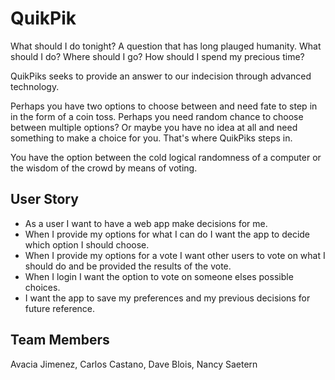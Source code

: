 # QuikPik
What should I do tonight?
A question that has long plauged humanity. What should I do? Where should I go? How should I spend my precious time?

QuikPiks seeks to provide an answer to our indecision through advanced technology.

Perhaps you have two options to choose between and need fate to step in in the form of a coin toss. Perhaps you need random chance to choose between multiple options? Or maybe you have no idea at all and need something to make a choice for you. That's where QuikPiks steps in.

You have the option between the cold logical randomness of a computer or the wisdom of the crowd by means of voting. 

## User Story

* As a user I want to have a web app make decisions for me.
* When I provide my options for what I can do I want the app to decide which option I should choose.
* When I provide my options for a vote I want other users to vote on what I should do and be provided the results of the vote.
* When I login I want the option to vote on someone elses possible choices.
* I want the app to save my preferences and my previous decisions for future reference.

## Team Members

Avacia Jimenez,
Carlos Castano,
Dave Blois,
Nancy Saetern
